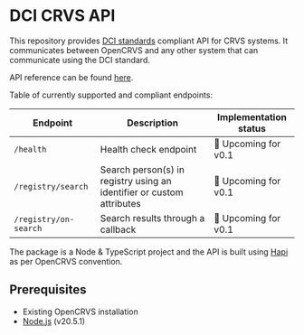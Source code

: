 # DCI CRVS API

This repository provides [DCI standards](https://github.com/spdci/standards) compliant API for CRVS systems. It communicates between OpenCRVS and any other system that can communicate using the DCI standard.

API reference can be found [here](https://spdci.github.io/standards/release/html/registry_core_api_v1_0.0.0.html).

Table of currently supported and compliant endpoints:

| Endpoint              | Description                                                           | Implementation status |
| --------------------- | --------------------------------------------------------------------- | --------------------- |
| `/health`             | Health check endpoint                                                 | 🔄 Upcoming for v0.1  |
| `/registry/search`    | Search person(s) in registry using an identifier or custom attributes | 🔄 Upcoming for v0.1  |
| `/registry/on-search` | Search results through a callback                                     | 🔄 Upcoming for v0.1  |

The package is a Node & TypeScript project and the API is built using [Hapi](https://hapi.dev/) as per OpenCRVS convention.

## Prerequisites

- Existing OpenCRVS installation
- [Node.js](https://nodejs.org/en/) (v20.5.1)
